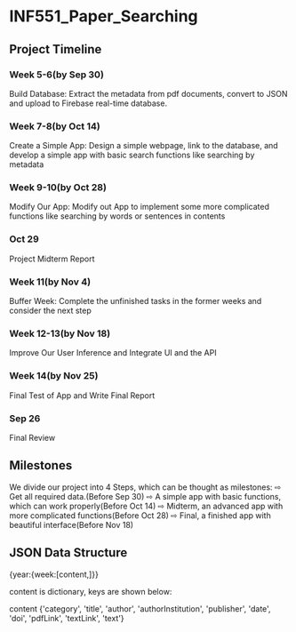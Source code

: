 # INF551_Paper_Searching


## Project Timeline
 
### Week 5-6(by Sep 30)

Build Database: Extract the metadata from pdf documents, convert to JSON and upload to Firebase real-time database.

### Week 7-8(by Oct 14)

Create a Simple App: Design a simple webpage, link to the database, and develop a simple app with basic search functions like searching by metadata

### Week 9-10(by Oct 28)

Modify Our App:  Modify out App to implement some more complicated functions like searching by words or sentences in contents

### Oct 29

Project Midterm Report

### Week 11(by Nov 4)

Buffer Week: Complete the unfinished tasks in the former weeks and consider the next step

### Week 12-13(by Nov 18)

Improve Our User Inference and Integrate UI and the API

### Week 14(by Nov 25)

Final Test of App and Write Final Report

### Sep 26

Final Review

## Milestones
We divide our project into 4 Steps, which can be thought as milestones:
⇨ Get all required data.(Before Sep 30)
⇨ A simple app with basic functions, which can work properly(Before Oct 14)
⇨ Midterm, an advanced app with more complicated functions(Before Oct 28)
⇨ Final, a finished app with beautiful interface(Before Nov 18)

## JSON Data Structure
{year:{week:[content,]}}

content is dictionary, keys are shown below:

content
{'category',
'title',
'author',
'authorInstitution',
'publisher',
'date',
'doi',
'pdfLink',
'textLink',
'text'}

